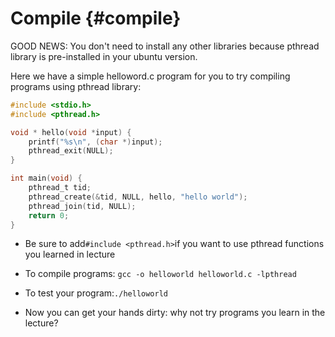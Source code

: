 # Compile {#compile}

GOOD NEWS: You don't need to install any other libraries because pthread library is pre-installed in your ubuntu version.

Here we have a simple helloword.c program for you to try compiling programs using pthread library:

```c
#include <stdio.h>
#include <pthread.h>

void * hello(void *input) {
    printf("%s\n", (char *)input);
    pthread_exit(NULL);
}

int main(void) {
    pthread_t tid;
    pthread_create(&tid, NULL, hello, "hello world");
    pthread_join(tid, NULL);
    return 0;
}
```

* Be sure to add`#include <pthread.h>`if you want to use pthread functions you learned in lecture

* To compile programs: `gcc -o helloworld helloworld.c -lpthread`

* To test your program:`./helloworld`
* Now you can get your hands dirty: why not try programs you learn in the lecture?



